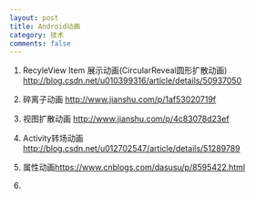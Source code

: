 ```yaml
---
layout: post
title: Android动画
category: 技术
comments: false
---
```

    
1.  RecyleView Item 展示动画(CircularReveal圆形扩散动画)
<http://blog.csdn.net/u010399316/article/details/50937050>

2. 碎离子动画
<http://www.jianshu.com/p/1af53020719f>

3. 视图扩散动画
<http://www.jianshu.com/p/4c83078d23ef>

4. Activity转场动画
<http://blog.csdn.net/u012702547/article/details/51289789>

5. 属性动画<https://www.cnblogs.com/dasusu/p/8595422.html>

6. 

	
	
	
	
	
	
	
	
	
	
	